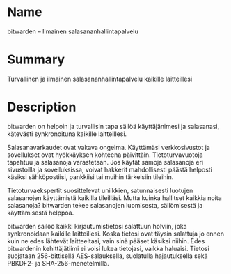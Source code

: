 # Name

bitwarden – Ilmainen salasananhallintapalvelu

# Summary

Turvallinen ja ilmainen salasananhallintapalvelu kaikille laitteillesi

# Description

bitwarden on helpoin ja turvallisin tapa säilöä käyttäjänimesi ja salasanasi, kätevästi synkronoituna kaikille laitteillesi.

Salasanavarkaudet ovat vakava ongelma. Käyttämäsi verkkosivustot ja sovellukset ovat hyökkäyksen kohteena päivittäin. Tietoturvavuotoja tapahtuu ja salasanoja varastetaan. Jos käytät samoja salasanoja eri sivustoilla ja sovelluksissa, voivat hakkerit mahdollisesti päästä helposti käsiksi sähköpostiisi, pankkiisi tai muihin tärkeisiin tileihin.

Tietoturvaekspertit suosittelevat uniikkien, satunnaisesti luotujen salasanojen käyttämistä kaikilla tileilläsi. Mutta kuinka hallitset kaikkia noita salasanoja? bitwarden tekee salasanojen luomisesta, säilömisestä ja käyttämisestä helppoa.

bitwarden säilöö kaikki kirjautumistietosi salattuun holviin, joka synkronoidaan kaikille laitteillesi. Koska tietosi ovat täysin salattuja jo ennen kuin ne edes lähtevät laitteeltasi, vain sinä pääset käsiksi niihin. Edes bitwardenin kehittäjätiimi ei voisi lukea tietojasi, vaikka haluaisi. Tietosi suojataan 256-bittisellä AES-salauksella, suolatulla hajautuksella sekä PBKDF2- ja SHA-256-menetelmillä.
